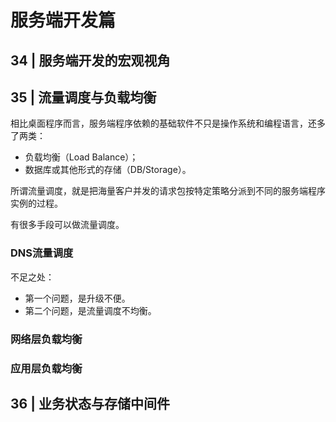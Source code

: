 # 服务端开发篇

## 34 | 服务端开发的宏观视角

## 35 | 流量调度与负载均衡

相比桌面程序而言，服务端程序依赖的基础软件不只是操作系统和编程语言，还多了两类：
- 负载均衡（Load Balance）；
- 数据库或其他形式的存储（DB/Storage）。

所谓流量调度，就是把海量客户并发的请求包按特定策略分派到不同的服务端程序实例的过程。

有很多手段可以做流量调度。

### DNS流量调度

不足之处：
- 第一个问题，是升级不便。
- 第二个问题，是流量调度不均衡。

### 网络层负载均衡

### 应用层负载均衡

## 36 | 业务状态与存储中间件

